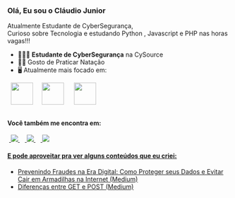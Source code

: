 ###  Olá, Eu sou o Cláudio Junior

Atualmente Estudante de CyberSegurança,  
Curioso sobre Tecnologia e estudando Python , Javascript e PHP nas horas vagas!!!

- 👨🏻‍💻 **Estudante de CyberSegurança** na CySource
- 🏊‍♀️ Gosto de Praticar Natação
- 🖥️ Atualmente mais focado em:
<div style="display: inline">
  &nbsp;&nbsp;<img width='50' height='50' src="https://cdn.jsdelivr.net/gh/devicons/devicon/icons/python/python-original.svg" />&nbsp;&nbsp;
  &nbsp;&nbsp;<img width='50' height='50' src="https://cdn.jsdelivr.net/gh/devicons/devicon@latest/icons/javascript/javascript-original.svg" />&nbsp;&nbsp;&nbsp;
  &nbsp;&nbsp;<img width='50' height='50' src="https://cdn.jsdelivr.net/gh/devicons/devicon@latest/icons/php/php-original.svg" />
          &nbsp;&nbsp;
</div> 

##



#### Você também me encontra em:
&nbsp;<a href="https://www.linkedin.com/in/claudiocesarpratesjuniorpcdadm/">
  <img src="https://img.shields.io/badge/linkedin-%230077B5.svg?style=for-the-badge&logo=linkedin&logoColor=white">
</a>&nbsp;
&nbsp;<a href="https://medium.com/@cesarprates2015">
  <img src="https://img.shields.io/badge/Medium-12100E?style=for-the-badge&logo=medium&logoColor=white">
</a>&nbsp;
&nbsp;<a href="https://www.instagram.com/claudiocesarpratesjunior/">
  <img src="https://img.shields.io/badge/Instagram-%23E4405F.svg?style=for-the-badge&logo=Instagram&logoColor=white">


#### E pode aproveitar pra ver alguns conteúdos que eu criei:
- <a href="https://medium.com/@cpratesjunior/diferen%C3%A7as-entre-get-e-post-a9349f20c4fe">
    Prevenindo Fraudes na Era Digital: Como Proteger seus Dados e Evitar Cair em Armadilhas na Internet (Medium)
  </a>
  

- <a href="https://medium.com/@cpratesjunior/diferen%C3%A7as-entre-get-e-post-a9349f20c4fe">
    Diferenças entre GET e POST (Medium)
  </a>

<!---
Prates-Junior/Prates-Junior is a ✨ special ✨ repository because its `README.md` (this file) appears on your GitHub profile.
You can click the Preview link to take a look at your changes.
--->
